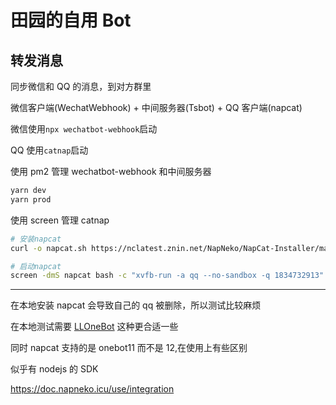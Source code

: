 # 田园的自用 Bot

## 转发消息

同步微信和 QQ 的消息，到对方群里

微信客户端(WechatWebhook) + 中间服务器(Tsbot) + QQ 客户端(napcat)

微信使用`npx wechatbot-webhook`启动

QQ 使用`catnap`启动

使用 pm2 管理 wechatbot-webhook 和中间服务器

```bash
yarn dev
yarn prod
```

使用 screen 管理 catnap

```bash
# 安装napcat
curl -o napcat.sh https://nclatest.znin.net/NapNeko/NapCat-Installer/main/script/install.sh && sudo bash napcat.sh --docker n --dlc y --cli y --force

# 启动napcat
screen -dmS napcat bash -c "xvfb-run -a qq --no-sandbox -q 1834732913"
```

---

在本地安装 napcat 会导致自己的 qq 被删除，所以测试比较麻烦

在本地测试需要 [LLOneBot](https://github.com/LLOneBot/LLOneBot) 这种更合适一些

同时 napcat 支持的是 onebot11 而不是 12,在使用上有些区别

似乎有 nodejs 的 SDK

https://doc.napneko.icu/use/integration
